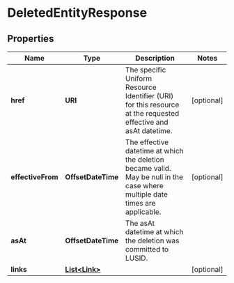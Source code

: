 

# DeletedEntityResponse


## Properties

| Name | Type | Description | Notes |
|------------ | ------------- | ------------- | -------------|
|**href** | **URI** | The specific Uniform Resource Identifier (URI) for this resource at the requested effective and asAt datetime. |  [optional] |
|**effectiveFrom** | **OffsetDateTime** | The effective datetime at which the deletion became valid. May be null in the case where multiple date times are applicable. |  [optional] |
|**asAt** | **OffsetDateTime** | The asAt datetime at which the deletion was committed to LUSID. |  |
|**links** | [**List&lt;Link&gt;**](Link.md) |  |  [optional] |



